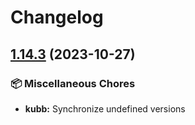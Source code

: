 # Changelog

## [1.14.3](https://github.com/kubb-project/kubb/compare/kubb-v1.14.5...kubb-v1.14.3) (2023-10-27)


### 📦 Miscellaneous Chores

* **kubb:** Synchronize undefined versions
